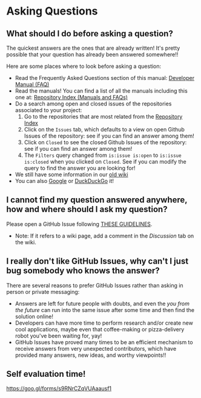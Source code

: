 # Asking Questions

## What should I do before asking a question?
The quickest answers are the ones that are already written! It's pretty possible that your question has already been answered somewhere!!

Here are some places where to look before asking a question:
* Read the Frequently Asked Questions section of this manual: [Developer Manual (FAQ)](frequently-asked-questions.md)
* Read the manuals! You can find a list of all the manuals including this one at: [Repository Index (Manuals and FAQs)](appendix/repository-index.md#manuals-and-faqs)
* Do a search among open and closed issues of the repositories associated to your project:
    1. Go to the repositories that are most related from the [Repository Index](appendix/repository-index.md)
    1. Click on the `Issues` tab, which defaults to a view on open Github Issues of the repository: see if you can find an answer among them!
    1. Click on `Closed` to see the closed Github Issues of the repository: see if you can find an answer among them!
    1. The `Filters` query changed from `is:issue is:open` to `is:issue is:closed` when you clicked on `Closed`. See if you can modify the query to find the answer you are looking for!
* We still have some information in our [old wiki](http://robots.uc3m.es/)
* You can also [Google](https://www.google.com) or [DuckDuckGo](https://duckduckgo.com) it!

## I cannot find my question answered anywhere, how and where should I ask my question?
Please open a GitHub Issue following [THESE GUIDELINES](best-practices-github.md#github-issues).

* Note: If it refers to a wiki page, add a comment in the *Discussion* tab on the wiki.

## I really don't like GitHub Issues, why can't I just bug somebody who knows the answer?
There are several reasons to prefer GitHub Issues rather than asking in person or private messaging:
* Answers are left for future people with doubts, and even the *you from the future* can run into the same issue after some time and then find the solution online!
* Developers can have more time to perform research and/or create new cool applications, maybe even that coffee-making or pizza-delivery robot you've been waiting for, yay!
* GitHub Issues have proved many times to be an efficient mechanism to receive answers from very unexpected contributors, which have provided many answers, new ideas, and worthy viewpoints!!

## Self evaluation time!

https://goo.gl/forms/s9RNrCZqVUAaausf1
